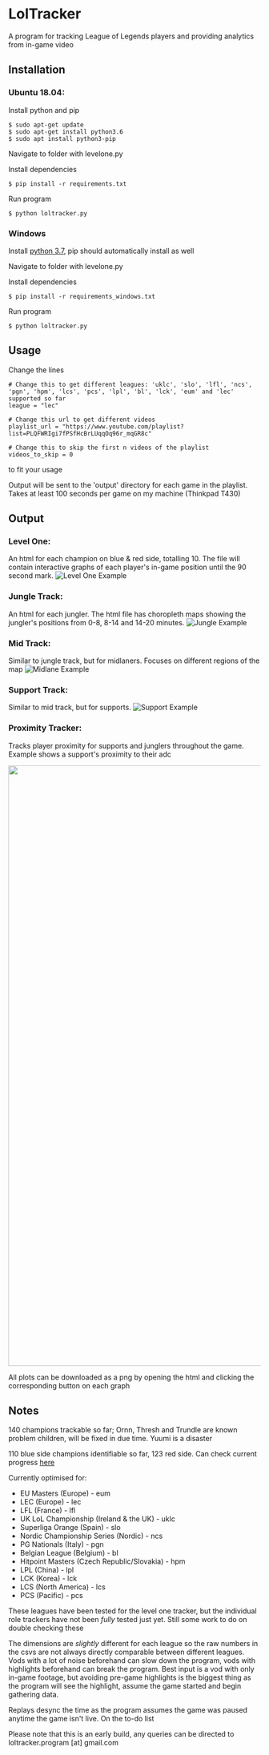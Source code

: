 # LolTracker

A program for tracking League of Legends players and providing analytics from in-game video

## Installation

### Ubuntu 18.04:

Install python and pip

```
$ sudo apt-get update
$ sudo apt-get install python3.6
$ sudo apt install python3-pip
```
Navigate to folder with levelone.py

Install dependencies
```
$ pip install -r requirements.txt
```
Run program

```
$ python loltracker.py
```

### Windows

Install [python 3.7](https://docs.python.org/3/using/windows.html), pip should automatically install as well

Navigate to folder with levelone.py

Install dependencies
```
$ pip install -r requirements_windows.txt
```
Run program

```
$ python loltracker.py
```

## Usage

Change the lines
```
# Change this to get different leagues: 'uklc', 'slo', 'lfl', 'ncs', 'pgn', 'hpm', 'lcs', 'pcs', 'lpl', 'bl', 'lck', 'eum' and 'lec' supported so far
league = "lec"

# Change this url to get different videos
playlist_url = "https://www.youtube.com/playlist?list=PLQFWRIgi7fPSfHcBrLUqqOq96r_mqGR8c"

# Change this to skip the first n videos of the playlist
videos_to_skip = 0
```
to fit your usage

Output will be sent to the 'output' directory for each game in the playlist. Takes at least 100 seconds per game on my machine (Thinkpad T430)

## Output

### Level One:
An html for each champion on blue & red side, totalling 10. The file will contain interactive graphs of each player's in-game position until the 90 second mark. 
![Level One Example](/markdown_assets/levelone_example.png)

### Jungle Track:
An html for each jungler. The html file has choropleth maps showing the jungler's positions from 0-8, 8-14 and 14-20 minutes.
![Jungle Example](/markdown_assets/jungle_example.png)

### Mid Track:
Similar to jungle track, but for midlaners. Focuses on different regions of the map
![Midlane Example](/markdown_assets/midlane_example.png)

### Support Track:
Similar to mid track, but for supports.
![Support Example](/markdown_assets/support_example.png)

### Proximity Tracker:
Tracks player proximity for supports and junglers throughout the game. Example shows a support's proximity to their adc
<p align = "center">
	<img src = "/markdown_assets/proximity_sample.png" width = 1200>
</p> 

All plots can be downloaded as a png by opening the html and clicking the corresponding button on each graph

## Notes

140 champions trackable so far; Ornn, Thresh and Trundle are known problem children, will be fixed in due time. Yuumi is a disaster

110 blue side champions identifiable so far, 123 red side. Can check current progress [here](https://docs.google.com/spreadsheets/d/14pUWbDw32owzKmMUSGVbgytgAz0lY9U6FDAcrYU0Za4/edit?usp=sharing)

Currently optimised for:

* EU Masters (Europe) - eum
* LEC (Europe) - lec
* LFL (France) - lfl
* UK LoL Championship (Ireland & the UK) - uklc
* Superliga Orange (Spain) - slo
* Nordic Championship Series (Nordic) - ncs
* PG Nationals (Italy) - pgn
* Belgian League (Belgium) - bl
* Hitpoint Masters (Czech Republic/Slovakia) - hpm
* LPL (China) - lpl
* LCK (Korea) - lck
* LCS (North America) - lcs
* PCS (Pacific) - pcs


These leagues have been tested for the level one tracker, but the individual role trackers have not been *fully* tested just yet. Still some work to do on double checking these

The dimensions are *slightly* different for each league so the raw numbers in the csvs are not always directly comparable between different leagues. Vods with a lot of noise beforehand can slow down the program, vods with highlights beforehand can break the program. Best input is a vod with only in-game footage, but avoiding pre-game highlights is the biggest thing as the program will see the highlight, assume the game started and begin gathering data.

Replays desync the time as the program assumes the game was paused anytime the game isn't live. On the to-do list

Please note that this is an early build, any queries can be directed to  loltracker.program [at] gmail.com
